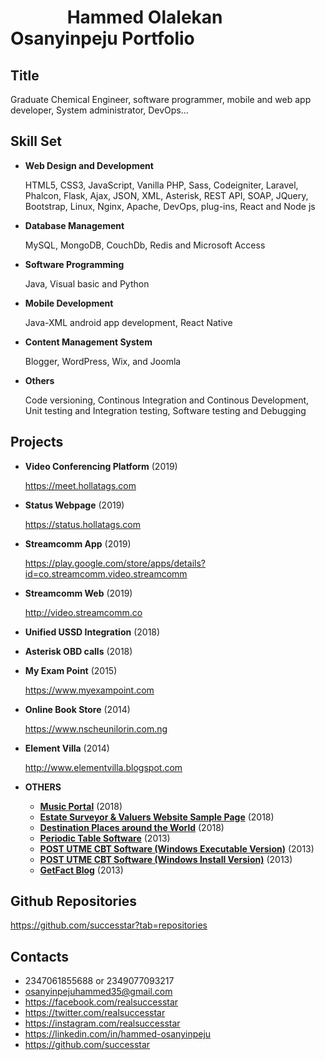 # &emsp;&emsp;&emsp;                                             Hammed Olalekan Osanyinpeju Portfolio

## Title

  Graduate Chemical Engineer, software programmer, mobile and web app developer, System administrator, DevOps... 


## Skill Set

- **Web Design and Development**

  HTML5, CSS3, JavaScript, Vanilla PHP, Sass, Codeigniter, Laravel, Phalcon, Flask, Ajax, JSON, XML, Asterisk, REST API, SOAP,  JQuery, Bootstrap, Linux, Nginx, Apache, DevOps, plug-ins, React and Node js
  

- **Database Management**

  MySQL, MongoDB, CouchDb, Redis and Microsoft Access

- **Software Programming**

  Java, Visual basic and Python
  
- **Mobile Development**

  Java-XML android app development, React Native
  
- **Content Management System**
  
   Blogger, WordPress, Wix, and Joomla
    
- **Others**

   Code versioning, Continous Integration and Continous Development, Unit testing and Integration testing, Software testing and Debugging
    
## Projects

- **Video Conferencing Platform**  (2019)

  https://meet.hollatags.com
  
- **Status Webpage** (2019)

  https://status.hollatags.com
  
- **Streamcomm App** (2019)

  https://play.google.com/store/apps/details?id=co.streamcomm.video.streamcomm
 
- **Streamcomm Web** (2019)

   http://video.streamcomm.co
  
- **Unified USSD Integration** (2018)
  
- **Asterisk OBD calls** (2018)
  
- **My Exam Point** (2015)
  
  https://www.myexampoint.com
  
- **Online Book Store** (2014)
  
  https://www.nscheunilorin.com.ng
  
- **Element Villa** (2014)

  http://www.elementvilla.blogspot.com
  
- **OTHERS**

  - **[Music Portal](http://music.myexampoint.com/)** (2018)
  - **[Estate Surveyor & Valuers Website Sample Page](http://lab.myexampoint.com/client/test.html)** (2018)
  - **[Destination Places around the World](http://destination.myexampoint.com)** (2018)
  - **[Periodic Table Software](https://drive.google.com/file/d/1ie2nqPDk1BGKf_QKgoNiAmG4_whX10FT)** (2013)
  - **[POST UTME CBT Software (Windows Executable Version)](https://lab.myexampoint.com/software/POST_UTME_CBT_Software.exe)** (2013)
   - **[POST UTME CBT Software (Windows Install Version)](https://lab.myexampoint.com/software/PUTME_setup.zip)** (2013)
   - **[GetFact Blog](http://getfact.blogspot.com)** (2013)
  
  
  
## Github Repositories

  https://github.com/successtar?tab=repositories
 
 
 ## Contacts
 
- 2347061855688 or 2349077093217
- osanyinpejuhammed35@gmail.com 
- https://facebook.com/realsuccesstar
- https://twitter.com/realsuccesstar 
- https://instagram.com/realsuccesstar
- https://linkedin.com/in/hammed-osanyinpeju
- https://github.com/successtar

